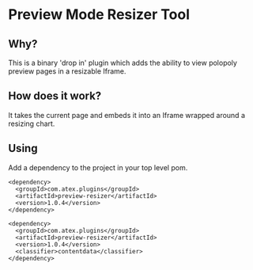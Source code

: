 # Preview Mode Resizer Tool

## Why?

This is a binary 'drop in' plugin which adds the ability to view polopoly preview pages in a resizable Iframe.

## How does it work?

It takes the current page and embeds it into an Iframe wrapped around a resizing chart.


## Using

Add a dependency to the project in your top level pom.

    <dependency>
      <groupId>com.atex.plugins</groupId>
      <artifactId>preview-resizer</artifactId>
      <version>1.0.4</version>
    </dependency>
    
    <dependency>
      <groupId>com.atex.plugins</groupId>
      <artifactId>preview-resizer</artifactId>
      <version>1.0.4</version>
      <classifier>contentdata</classifier>
    </dependency>
    
    
